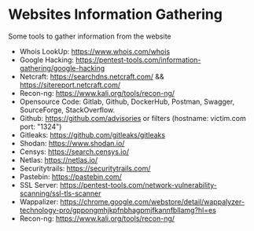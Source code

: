 # Websites Information Gathering
Some tools to gather information from the website

* Whois LookUp: https://www.whois.com/whois
* Google Hacking: https://pentest-tools.com/information-gathering/google-hacking
* Netcraft: https://searchdns.netcraft.com/ && https://sitereport.netcraft.com/
* Recon-ng: https://www.kali.org/tools/recon-ng/
* Opensource Code: Gitlab, Github, DockerHub, Postman, Swagger, SourceForge, StackOverflow.
* Github: https://github.com/advisories or filters (hostname: victim.com port: "1324")
* Gitleaks: https://github.com/gitleaks/gitleaks
* Shodan: https://www.shodan.io/
* Censys: https://search.censys.io/
* Netlas: https://netlas.io/
* Securitytrails: https://securitytrails.com/
* Pastebin: https://pastebin.com/
* SSL Server: https://pentest-tools.com/network-vulnerability-scanning/ssl-tls-scanner
* Wappalizer: https://chrome.google.com/webstore/detail/wappalyzer-technology-pro/gppongmhjkpfnbhagpmjfkannfbllamg?hl=es
* Recon-ng: https://www.kali.org/tools/recon-ng/

